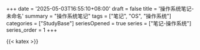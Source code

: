 +++
date = '2025-05-03T16:55:10+08:00'
draft = false
title = '操作系统笔记-未命名'
summary = "操作系统笔记"
tags = ["笔记", "OS", "操作系统"]
categories = ["StudyBase"]
seriesOpened = true
series = ["笔记-操作系统"]
series_order = 1
+++

{{< katex >}} 